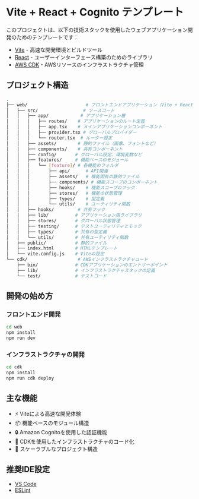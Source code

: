# Vite + React + Cognito テンプレート

このプロジェクトは、以下の技術スタックを使用したウェブアプリケーション開発のためのテンプレートです：

- [Vite](https://vitejs.dev/) - 高速な開発環境とビルドツール
- [React](https://react.dev/) - ユーザーインターフェース構築のためのライブラリ
- [AWS CDK](https://aws.amazon.com/jp/cdk/) - AWSリソースのインフラストラクチャ管理

## プロジェクト構造

```bash
.
├── web/                      # フロントエンドアプリケーション（Vite + React）
│   ├── src/                 # ソースコード
│   │   ├── app/            # アプリケーション層
│   │   │   ├── routes/    # アプリケーションのルート定義
│   │   │   ├── app.tsx    # メインアプリケーションコンポーネント
│   │   │   ├── provider.tsx # グローバルプロバイダー
│   │   │   └── router.tsx  # ルーター設定
│   │   ├── assets/        # 静的ファイル（画像、フォントなど）
│   │   ├── components/    # 共有コンポーネント
│   │   ├── config/       # グローバル設定、環境変数など
│   │   ├── features/     # 機能ベースのモジュール
│   │   │   └── [feature]/ # 各機能のフォルダ
│   │   │       ├── api/      # API関連
│   │   │       ├── assets/   # 機能固有の静的ファイル
│   │   │       ├── components/ # 機能スコープのコンポーネント
│   │   │       ├── hooks/    # 機能スコープのフック
│   │   │       ├── stores/   # 機能の状態管理
│   │   │       ├── types/    # 型定義
│   │   │       └── utils/    # ユーティリティ関数
│   │   ├── hooks/         # 共有フック
│   │   ├── lib/          # アプリケーション用ライブラリ
│   │   ├── stores/       # グローバル状態管理
│   │   ├── testing/      # テストユーティリティとモック
│   │   ├── types/        # 共有の型定義
│   │   └── utils/        # 共有ユーティリティ関数
│   ├── public/           # 静的ファイル
│   ├── index.html        # HTMLテンプレート
│   └── vite.config.js    # Viteの設定
└── cdk/                   # AWSインフラストラクチャコード
    ├── bin/              # CDKアプリケーションのエントリーポイント
    ├── lib/              # インフラストラクチャスタックの定義
    └── test/             # テストコード
```

## 開発の始め方

### フロントエンド開発

```bash
cd web
npm install
npm run dev
```

### インフラストラクチャの開発

```bash
cd cdk
npm install
npm run cdk deploy
```

## 主な機能

- ⚡️ Viteによる高速な開発体験
- 📦 機能ベースのモジュール構造
- 🔒 Amazon Cognitoを使用した認証機能
- 🚀 CDKを使用したインフラストラクチャのコード化
- 📁 スケーラブルなプロジェクト構造

## 推奨IDE設定

- [VS Code](https://code.visualstudio.com/)
- [ESLint](https://marketplace.visualstudio.com/items?itemName=dbaeumer.vscode-eslint)
